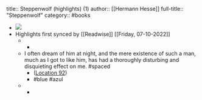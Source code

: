 title:: Steppenwolf (highlights) (1)
author:: [[Hermann Hesse]]
full-title:: "Steppenwolf"
category:: #books

- ![](https://images-na.ssl-images-amazon.com/images/I/51KO-J0A7SL._SL200_.jpg)
- Highlights first synced by [[Readwise]] [[Friday, 07-10-2022]]
	- -
	- I often dream of him at night, and the mere existence of such a man, much as I got to like him, has had a thoroughly disturbing and disquieting effect on me. #spaced
		- ([Location 92](https://readwise.io/to_kindle?action=open&asin=B00AQUTONI&location=92))
		- #blue #azul
	- -
